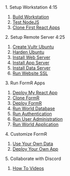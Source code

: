 <h>1. Setup Workstation 4:15</h>

1. [Build Workstation ](/Setup/fr0101_Setup-Developer-Workstation.md)
2. [Test NodeJS ](/Setup/fr0102_Test-Node.md)
3. [Clone First React Apps ](/Setup/fr0102_Clone-First-React-Apps.md)

<h>2. Setup Remote Server 4:25</h>

1.  [Create Vultr Ubuntu ](/Setup/fr0301_Setup-Vultr-Ubuntu.md)
2.  [Harden Ubuntu ](/Setup/fr0302_Setup-Hardening-Ubuntu.md)
3.  [Install Web Server ](/Setup/fr0303_Setup-Web-Server-Ubuntu.md)
4.  [Install App Server ](/Setup/fr0304_Setup-App-Server-Ubuntu.md)
5.  [Install Data Server ](/Setup/fr0305_Setup-Data-Server-Ubuntu.md)
6.  [Run Website SSL ](/Setup/fr0306_Setup-Website-SSL-Ubuntu.md)

<h>3. Run FormR Apps</h>

1.  [Deploy My React App ](/FormR/fr0401_Deploy-My-React-App.md)
2.  [Clone FormR ](/FormR/fr0401_Clone-FormR.md)
3.  [Deploy FormR ](/FormR/fr0401_Deploy-FormR.md)
4.  [Run World Database ](/FormR/fr0401_World-Database.md)
5.  [Run Authentication ](/FormR/fr0402_Authentication.md)
6.  [Run User Administration ](/FormR/fr0403_User-Administration.md)
7.  [Run World Application ](/FormR/fr0404_Complete-World-Application.md)

<h>4. Customize FormR</h>

1.  [Use Your Own Data ](/FormR/fr0501_Use-Your_Qwn_Data.md)
2.  [Deploy Your Own App ](/FormR/fr0501_Deploy-Your-Own-App.md)

<h>5. Collaborate with Discord</h>

1.  [How To Videos ](/Discord/fr0601_Video-Carousel.md)
